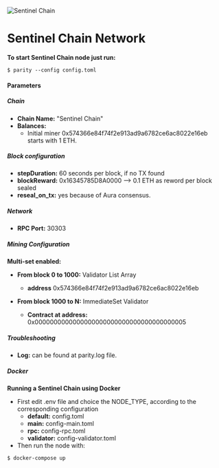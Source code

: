 ![Sentinel Chain](https://cryptoindex.co/coinlogo/sentinel-chain.png "Sentinel Chain")

# Sentinel Chain Network

**To start Sentinel Chain node just run:**

```
$ parity --config config.toml
```

#### Parameters
##### Chain

* **Chain Name:** "Sentinel Chain"
* **Balances:**
  * Initial miner 0x574366e84f74f2e913ad9a6782ce6ac8022e16eb starts with 1 ETH.

##### Block configuration

* **stepDuration:** 60 seconds per block, if no TX found
* **blockReward:** 0x16345785D8A0000 --> 0.1 ETH as reword per block sealed
* **reseal_on_tx:** yes because of Aura consensus.

##### Network

* **RPC Port:** 30303

##### Mining Configuration

**Multi-set enabled:**

* **From block 0 to 1000:**  Validator List Array
  * **address** 0x574366e84f74f2e913ad9a6782ce6ac8022e16eb

* **From block 1000 to N:** ImmediateSet Validator
  * **Contract at address:** 0x0000000000000000000000000000000000000005

##### Troubleshooting

* **Log:** can be found at parity.log file.

##### Docker

**Running a Sentinel Chain using Docker**

* First edit .env file and choice the NODE_TYPE, according to the corresponding configuration
  * **default:** config.toml
  * **main:** config-main.toml
  * **rpc:** config-rpc.toml
  * **validator:** config-validator.toml
* Then run the node with:

```
$ docker-compose up
```
